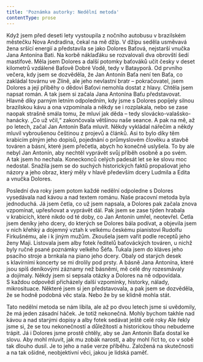 ```yaml
---
title: 'Poznámka autorky: Nedělní metoda'
contentType: prose
---
```


Když jsem před deseti lety vystoupila z nočního autobusu v brazilském městečku Nova Andradina, čekal na mě džíp. V džípu seděla usměvavá žena sršící energií a představila se jako Dolores Baťová, nejstarší vnučka Jana Antonína Bati. Na korbě náklaďáku se rozvalovali dva obrovští šedí mastifové. Měla jsem Dolores a další potomky baťováků učit česky v deset kilometrů vzdálené Baťově Dobré Vodě, tedy v Batayporã. Od prvního večera, kdy jsem se dozvěděla, že Jan Antonín Baťa není ten Baťa, co zakládal továrnu ve Zlíně, ale jeho nevlastní bratr – pokračovatel, jsem Dolores a její příběhy o dědovi Baťovi nemohla dostat z hlavy. Chtěla jsem napsat román. A tak jsem si začala Jana Antonína Baťu představovat. Hlavně díky parným letním odpoledním, kdy jsme s Dolores popíjely silnou brazilskou kávu a ona vzpomínala a někdy se i rozplakala, nebo se zase naopak strašně smála tomu, že mluví jak děda – tedy slovácko-valašsko-hanácky. „Co už včil,“ zakončovala většinou naše seance. A pak na mě, až po letech, začal Jan Antonín Baťa mluvit. Někdy vykládal nářečím a někdy mluvil vybroušenou češtinou z projevů a článků. Asi to bylo díky těm krabicím plným jeho dopisů, pojednání o průmyslovém člověku a stavbě továren a básní, které jsem přečetla, abych ho konečně uslyšela. To by ale nebyl Jan Antonín, aby nechtěl vyprávět svůj příběh osobně a po svém. A tak jsem ho nechala. Koneckonců celých padesát let se ke slovu moc nedostal. Snažila jsem se do suchých historických faktů propašovat jeho názory a jeho obraz, který měly v hlavě především dcery Ludmila a Edita a vnučka Dolores.

Poslední dva roky jsem potom každé nedělní odpoledne s Dolores vysedávala nad kávou a nad textem románu. Naše pracovní metoda byla jednoduchá. Já jsem četla, co už jsem napsala, a Dolores pak začala znova vzpomínat, upřesňovat a vyprávět dál. Pak jsem se zase týden hrabala v krabicích, které nikdo od té doby, co Jan Antonín umřel, neotevřel. Četla jsem deníky jeho dcery, do kterých se Dolores bála podívat, a objevila jsem v nich křehký a dojemný vztah k velkému českému pianistovi Rudolfu Firkušnému, ale i k jiným mužům. Zkoušela jsem vařit podle receptů jeho ženy Maji. Listovala jsem alby fotek ředitelů baťováckých továren, u nichž byly ručně psané poznámky velkého Šéfa. Ťukala jsem do kláves jeho psacího stroje a brnkala na piano jeho dcery. Obaly od starých desek s klavírními koncerty se mi drolily pod prsty. A básně Jana Antonína, které jsou spíš deníkovými záznamy než básněmi, mě celé dny rozesmávaly a dojímaly. Někdy jsem si sepsala otázky a Dolores na ně odpovídala. S každou odpovědí přicházely další vzpomínky, historky, nálady, mikrosituace. Některé jsem si jen představovala, a pak jsem se dozvěděla, že se hodně podobná věc stala. Nebo že by se klidně mohla stát.

Tato nedělní metoda se nám líbila, ale až po dvou letech jsme si uvědomily, že má jeden zásadní háček. Je totiž nekonečná. Mohly bychom takhle nad kávou a nad starými dopisy a alby fotek sedávat ještě celé roky Ale řekly jsme si, že se tou nekonečností a důležitostí a historickou tíhou nebudeme trápit. Já i Dolores jsme prostě chtěly, aby se Jan Antonín Baťa dostal ke slovu. Aby mohl mluvit, jak mu zobák narostl, a aby mohl říct to, co v sobě tak dlouho dusil. Je to jeho a naše verze příběhu. Založená na skutečnosti a na tak ošidné, neobjektivní věci, jakou je lidská paměť.
